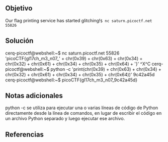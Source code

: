 ## Objetivo

Our flag printing service has started glitching!`$ nc saturn.picoctf.net 55826`
## Solución 
cerq-picoctf@webshell:~$ nc saturn.picoctf.net 55826
'picoCTF{gl17ch_m3_n07_' + chr(0x39) + chr(0x63) + chr(0x34) + chr(0x32) + chr(0x61) + chr(0x34) + chr(0x35) + chr(0x64) + '}'
^X^C
cerq-picoctf@webshell:~$ python -c 'print(chr(0x39) + chr(0x63) + chr(0x34) + chr(0x32) + chr(0x61) + chr(0x34) + chr(0x35) + chr(0x64))'
9c42a45d
cerq-picoctf@webshell:~$ 
picoCTF{gl17ch_m3_n07_9c42a45d}
## Notas adicionales
python -c se utiliza para ejecutar una o varias líneas de código de Python directamente desde la línea de comandos, en lugar de escribir el código en un archivo Python separado y luego ejecutar ese archivo.
## Referencias